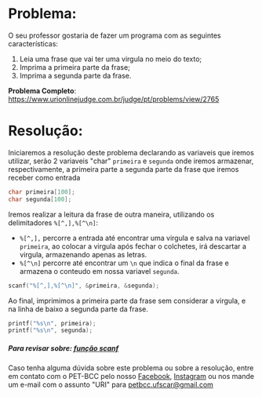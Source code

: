 # Problema:   
O seu professor gostaria de fazer um programa com as seguintes características:

1. Leia uma frase que vai ter uma virgula no meio do texto;
2. Imprima a primeira parte da frase;
3. Imprima a segunda parte da frase.

**Problema Completo**: https://www.urionlinejudge.com.br/judge/pt/problems/view/2765

# Resolução:

Iniciaremos a resolução deste problema declarando as variaveis que iremos utilizar, serão 2 variaveis "char" `primeira` e `segunda` onde iremos armazenar, respectivamente, a primeira parte a segunda parte da frase que iremos receber como entrada
```c
char primeira[100];
char segunda[100];
```

Iremos realizar a leitura da frase de outra maneira, utilizando os delimitadores `%[^,],%[^\n]`:
- `%[^,],` percorre a entrada até encontrar uma virgula e salva na variavel `primeira`, ao colocar a virgula após fechar o colchetes, irá descartar a virgula, armazenando apenas as letras.
- `%[^\n]` percorre até encontrar um `\n` que indica o final da frase e armazena o conteudo em nossa variavel `segunda`.
```c
scanf("%[^,],%[^\n]", &primeira, &segunda);
```

Ao final, imprimimos a primeira parte da frase sem considerar a virgula, e na linha de baixo a segunda parte da frase.
```c
printf("%s\n", primeira);
printf("%s\n", segunda);
```


##### Para revisar sobre: [função scanf](https://www.cprogramming.com/tips/tip/the-power-of-scanf)
    
Caso tenha alguma dúvida sobre este problema ou sobre a resolução, entre em contato com o PET-BCC pelo nosso
[Facebook](https://www.facebook.com/petbcc/),
[Instagram](https://www.instagram.com/petbcc.ufscar/)
ou nos mande um e-mail com o assunto "URI" para  petbcc.ufscar@gmail.com